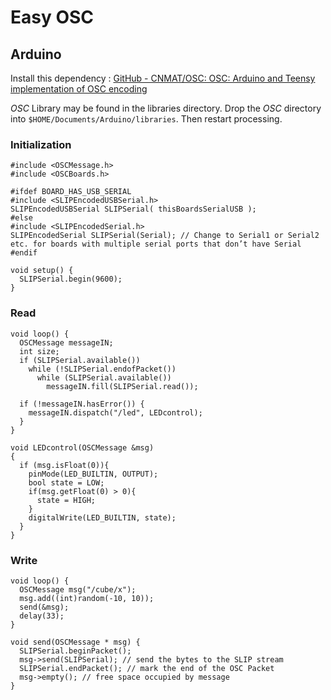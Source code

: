# Easy OSC

## Arduino

Install this dependency : [GitHub - CNMAT/OSC: OSC: Arduino and Teensy implementation of OSC encoding](https://github.com/CNMAT/OSC) 

_OSC_ Library may be found in the libraries directory. Drop the _OSC_ directory into ```$HOME/Documents/Arduino/libraries```.
Then restart processing.

### Initialization

```arduino
#include <OSCMessage.h>
#include <OSCBoards.h>

#ifdef BOARD_HAS_USB_SERIAL
#include <SLIPEncodedUSBSerial.h>
SLIPEncodedUSBSerial SLIPSerial( thisBoardsSerialUSB );
#else
#include <SLIPEncodedSerial.h>
SLIPEncodedSerial SLIPSerial(Serial); // Change to Serial1 or Serial2 etc. for boards with multiple serial ports that don’t have Serial
#endif
```

```arduino
void setup() {
  SLIPSerial.begin(9600);
}
```

### Read

```arduino
void loop() {
  OSCMessage messageIN;
  int size;
  if (SLIPSerial.available())
    while (!SLIPSerial.endofPacket())
      while (SLIPSerial.available())
        messageIN.fill(SLIPSerial.read());

  if (!messageIN.hasError()) {
    messageIN.dispatch("/led", LEDcontrol);
  }
}

void LEDcontrol(OSCMessage &msg)
{
  if (msg.isFloat(0)){
    pinMode(LED_BUILTIN, OUTPUT);
    bool state = LOW;
    if(msg.getFloat(0) > 0){
      state = HIGH;
    }
    digitalWrite(LED_BUILTIN, state);
  }
}
```

### Write

```arduino
void loop() {
  OSCMessage msg("/cube/x");
  msg.add((int)random(-10, 10));
  send(&msg);
  delay(33);
}

void send(OSCMessage * msg) {
  SLIPSerial.beginPacket();
  msg->send(SLIPSerial); // send the bytes to the SLIP stream
  SLIPSerial.endPacket(); // mark the end of the OSC Packet
  msg->empty(); // free space occupied by message
}
```
